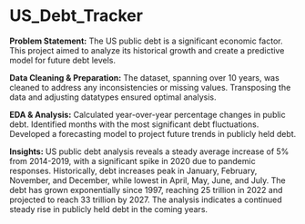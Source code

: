 # US_Debt_Tracker
**​Problem Statement:** The US public debt is a significant economic factor. This project aimed to analyze its historical growth and create a predictive model for future debt levels.

**Data Cleaning & Preparation:** The dataset, spanning over 10 years, was cleaned to address any inconsistencies or missing values. Transposing the data and adjusting datatypes ensured optimal analysis.

**EDA & Analysis:**
Calculated year-over-year percentage changes in public debt.
Identified months with the most significant debt fluctuations.
Developed a forecasting model to project future trends in publicly held debt.

**Insights:**
US public debt analysis reveals a steady average increase of 5% from 2014-2019, with a significant spike in 2020 due to pandemic responses. Historically, debt increases peak in January, February, November, and December, while lowest in April, May, June, and July. The debt has grown exponentially since 1997, reaching 25 trillion in 2022 and projected to reach 33 trillion by 2027. The analysis indicates a continued steady rise in publicly held debt in the coming years.
